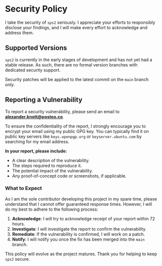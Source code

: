 # Security Policy

I take the security of `sps2` seriously. I appreciate your efforts to responsibly disclose your findings, and I will make every effort to acknowledge and address them.

## Supported Versions

`sps2` is currently in the early stages of development and has not yet had a stable release. As such, there are no formal version branches with dedicated security support.

Security patches will be applied to the latest commit on the `main` branch only.

## Reporting a Vulnerability

To report a security vulnerability, please send an email to **alexander.knott@posteo.co**.

To ensure the confidentiality of the report, I strongly encourage you to encrypt your email using my public GPG key. You can typically find it on public key servers like `keys.openpgp.org` or `keyserver.ubuntu.com` by searching for my email address.

**In your report, please include:**

* A clear description of the vulnerability.
* The steps required to reproduce it.
* The potential impact of the vulnerability.
* Any proof-of-concept code or screenshots, if applicable.

### What to Expect

As I am the sole contributor developing this project in my spare time, please understand that I cannot offer guaranteed response times. However, I will do my best to adhere to the following process:

1.  **Acknowledge**: I will try to acknowledge receipt of your report within 72 hours.
2.  **Investigate**: I will investigate the report to confirm the vulnerability.
3.  **Remediate**: If the vulnerability is confirmed, I will work on a patch.
4.  **Notify**: I will notify you once the fix has been merged into the `main` branch.

This policy will evolve as the project matures. Thank you for helping to keep `sps2` secure.

